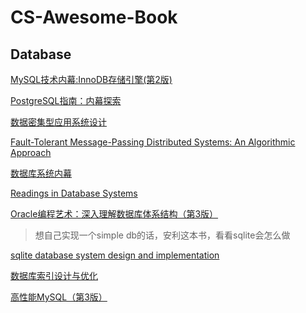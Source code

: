 # CS-Awesome-Book

## Database

[MySQL技术内幕:InnoDB存储引擎(第2版)](https://book.douban.com/subject/24708143/)

[PostgreSQL指南：内幕探索](https://book.douban.com/subject/33477094/)

[数据密集型应用系统设计](https://book.douban.com/subject/30329536/)

[Fault-Tolerant Message-Passing Distributed Systems: An Algorithmic Approach](https://www.amazon.com/gp/product/3319941402/ref=ppx_yo_dt_b_asin_title_o04_s00?ie=UTF8&psc=1)

[数据库系统内幕](https://book.douban.com/subject/35078474/)

[Readings in Database Systems](https://book.douban.com/subject/2256069/)

[Oracle编程艺术：深入理解数据库体系结构（第3版）](https://book.douban.com/subject/26775661/)

> 想自己实现一个simple db的话，安利这本书，看看sqlite会怎么做

[sqlite database system design and implementation]()

[数据库索引设计与优化](https://book.douban.com/subject/26419771/)

[高性能MySQL（第3版）](https://book.douban.com/subject/23008813/)
